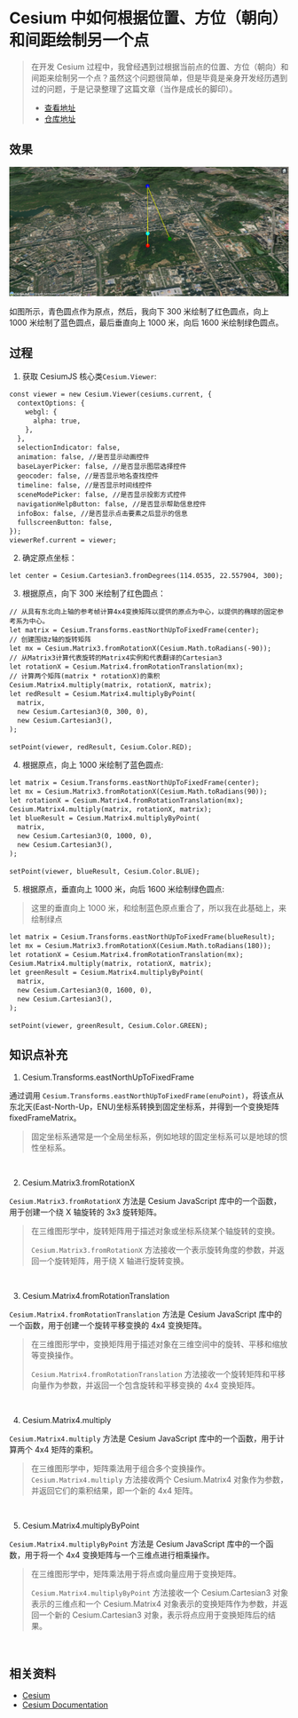 # Cesium 中如何根据位置、方位（朝向）和间距绘制另一个点

> 在开发 Cesium 过程中，我曾经遇到过根据当前点的位置、方位（朝向）和间距来绘制另一个点？虽然这个问题很简单，但是毕竟是亲身开发经历遇到过的问题，于是记录整理了这篇文章（当作是成长的脚印）。
>
> - [查看地址](https://cesium-post-process.vercel.app/)
> - [仓库地址](https://github.com/WaterSeeding/CesiumPostProcess)

## 效果

![效果](./Cesium中如何根据位置和方位绘制另一个点/1.png)

如图所示，青色圆点作为原点，然后，我向下 300 米绘制了红色圆点，向上 1000 米绘制了蓝色圆点，最后垂直向上 1000 米，向后 1600 米绘制绿色圆点。

## 过程

1. 获取 CesiumJS 核心类`Cesium.Viewer`:

```tsx
const viewer = new Cesium.Viewer(cesiums.current, {
  contextOptions: {
    webgl: {
      alpha: true,
    },
  },
  selectionIndicator: false,
  animation: false, //是否显示动画控件
  baseLayerPicker: false, //是否显示图层选择控件
  geocoder: false, //是否显示地名查找控件
  timeline: false, //是否显示时间线控件
  sceneModePicker: false, //是否显示投影方式控件
  navigationHelpButton: false, //是否显示帮助信息控件
  infoBox: false, //是否显示点击要素之后显示的信息
  fullscreenButton: false,
});
viewerRef.current = viewer;
```

2. 确定原点坐标：

```tsx
let center = Cesium.Cartesian3.fromDegrees(114.0535, 22.557904, 300);
```

3. 根据原点，向下 300 米绘制了红色圆点：

```tsx
// 从具有东北向上轴的参考帧计算4x4变换矩阵以提供的原点为中心，以提供的椭球的固定参考系为中心。
let matrix = Cesium.Transforms.eastNorthUpToFixedFrame(center);
// 创建围绕z轴的旋转矩阵
let mx = Cesium.Matrix3.fromRotationX(Cesium.Math.toRadians(-90));
// 从Matrix3计算代表旋转的Matrix4实例和代表翻译的Cartesian3
let rotationX = Cesium.Matrix4.fromRotationTranslation(mx);
// 计算两个矩阵(matrix * rotationX)的乘积
Cesium.Matrix4.multiply(matrix, rotationX, matrix);
let redResult = Cesium.Matrix4.multiplyByPoint(
  matrix,
  new Cesium.Cartesian3(0, 300, 0),
  new Cesium.Cartesian3(),
);

setPoint(viewer, redResult, Cesium.Color.RED);
```

4. 根据原点，向上 1000 米绘制了蓝色圆点:

```tsx
let matrix = Cesium.Transforms.eastNorthUpToFixedFrame(center);
let mx = Cesium.Matrix3.fromRotationX(Cesium.Math.toRadians(90));
let rotationX = Cesium.Matrix4.fromRotationTranslation(mx);
Cesium.Matrix4.multiply(matrix, rotationX, matrix);
let blueResult = Cesium.Matrix4.multiplyByPoint(
  matrix,
  new Cesium.Cartesian3(0, 1000, 0),
  new Cesium.Cartesian3(),
);

setPoint(viewer, blueResult, Cesium.Color.BLUE);
```

5. 根据原点，垂直向上 1000 米，向后 1600 米绘制绿色圆点:

> 这里的垂直向上 1000 米，和绘制蓝色原点重合了，所以我在此基础上，来绘制绿点

```tsx
let matrix = Cesium.Transforms.eastNorthUpToFixedFrame(blueResult);
let mx = Cesium.Matrix3.fromRotationX(Cesium.Math.toRadians(180));
let rotationX = Cesium.Matrix4.fromRotationTranslation(mx);
Cesium.Matrix4.multiply(matrix, rotationX, matrix);
let greenResult = Cesium.Matrix4.multiplyByPoint(
  matrix,
  new Cesium.Cartesian3(0, 1600, 0),
  new Cesium.Cartesian3(),
);

setPoint(viewer, greenResult, Cesium.Color.GREEN);
```

## 知识点补充

1. Cesium.Transforms.eastNorthUpToFixedFrame

通过调用 `Cesium.Transforms.eastNorthUpToFixedFrame(enuPoint)`，将该点从东北天(East-North-Up，ENU)坐标系转换到固定坐标系，并得到一个变换矩阵 fixedFrameMatrix。

> 固定坐标系通常是一个全局坐标系，例如地球的固定坐标系可以是地球的惯性坐标系。

<br />

2. Cesium.Matrix3.fromRotationX

`Cesium.Matrix3.fromRotationX` 方法是 Cesium JavaScript 库中的一个函数，用于创建一个绕 X 轴旋转的 3x3 旋转矩阵。

> 在三维图形学中，旋转矩阵用于描述对象或坐标系绕某个轴旋转的变换。
>
> `Cesium.Matrix3.fromRotationX` 方法接收一个表示旋转角度的参数，并返回一个旋转矩阵，用于绕 X 轴进行旋转变换。

<br />

3. Cesium.Matrix4.fromRotationTranslation

`Cesium.Matrix4.fromRotationTranslation` 方法是 Cesium JavaScript 库中的一个函数，用于创建一个旋转平移变换的 4x4 变换矩阵。

> 在三维图形学中，变换矩阵用于描述对象在三维空间中的旋转、平移和缩放等变换操作。
>
> `Cesium.Matrix4.fromRotationTranslation` 方法接收一个旋转矩阵和平移向量作为参数，并返回一个包含旋转和平移变换的 4x4 变换矩阵。

<br />

4. Cesium.Matrix4.multiply

`Cesium.Matrix4.multiply` 方法是 Cesium JavaScript 库中的一个函数，用于计算两个 4x4 矩阵的乘积。

> 在三维图形学中，矩阵乘法用于组合多个变换操作。 `Cesium.Matrix4.multiply` 方法接收两个 Cesium.Matrix4 对象作为参数，并返回它们的乘积结果，即一个新的 4x4 矩阵。

<br />

5. Cesium.Matrix4.multiplyByPoint

`Cesium.Matrix4.multiplyByPoint` 方法是 Cesium JavaScript 库中的一个函数，用于将一个 4x4 变换矩阵与一个三维点进行相乘操作。

> 在三维图形学中，矩阵乘法用于将点或向量应用于变换矩阵。
>
> `Cesium.Matrix4.multiplyByPoint` 方法接收一个 Cesium.Cartesian3 对象表示的三维点和一个 Cesium.Matrix4 对象表示的变换矩阵作为参数，并返回一个新的 Cesium.Cartesian3 对象，表示将点应用于变换矩阵后的结果。

<br />

## 相关资料

- [Cesium](https://cesium.com/)
- [Cesium Documentation](https://cesium.com/docs/)
